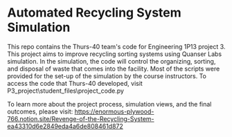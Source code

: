 # Automated Recycling System Simulation 

This repo contains the Thurs-40 team's code for Engineering 1P13 project 3. This project aims to improve recycling sorting systems using Quanser Labs simulation. In the simulation, the code will control the organizing, sorting, and disposal of waste that comes into the facility. Most of the scripts were provided for the set-up of the simulation by the course instructors. To access the code that Thurs-40 developed, visit P3_project\\student_files\\project_code.py

To learn more about the project process, simulation views, and the final outcomes, please visit: https://enormous-plywood-766.notion.site/Revenge-of-the-Recycling-System-ea43310d6e2849eda4a6de808461d872 
